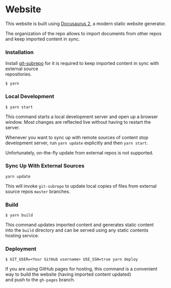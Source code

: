 # Website

This website is built using [Docusaurus 2](https://v2.docusaurus.io/), a modern static website generator.

The organization of the repo allows to import documents from other repos  
and keep imported content in sync.

### Installation

Install [git-subrepo](https://github.com/ingydotnet/git-subrepo#installation-instructions)
for it is required to keep imported content in sync with external source  
repositories.

```
$ yarn
```

### Local Development

```
$ yarn start
```

This command starts a local development server and open up a browser window. Most changes are reflected live without having to restart the server.

Whenever you want to sync up with remote sources of content stop
development server, run `yarn update` explicitly and then `yarn start`.

Unfortunately, on-the-fly update from external repos is not supported.

### Sync Up With External Sources

```
yarn update
```

This will invoke `git-subrepo` to update local copies of files
from external source repos `master` branches.

### Build

```
$ yarn build
```

This command updates imported content and generates static content  
into the `build` directory and can be served using any static contents  
hosting service.

### Deployment

```
$ GIT_USER=<Your GitHub username> USE_SSH=true yarn deploy
```

If you are using GitHub pages for hosting, this command is a convenient  
way to build the website (having imported content updated)  
and push to the `gh-pages` branch.
